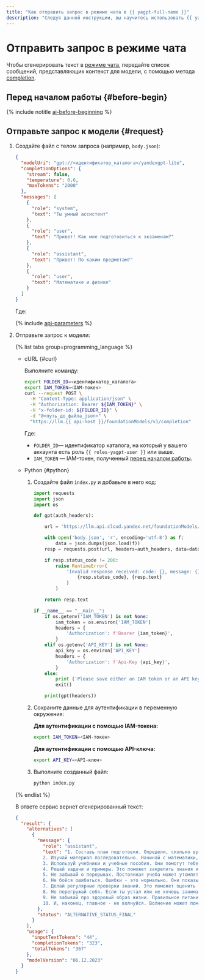```yaml
---
title: "Как отправить запрос в режиме чата в {{ yagpt-full-name }}"
description: "Следуя данной инструкции, вы научитесь использовать {{ yagpt-full-name }} в режиме чата."
---
```


# Отправить запрос в режиме чата

Чтобы сгенерировать текст в [режиме чата](../concepts/index.md#working-mode), передайте список сообщений, представляющих контекст для модели, с помощью метода [completion](../api-ref/v1/TextGeneration/completion.md).

## Перед началом работы {#before-begin}

{% include notitle [ai-before-beginning](../../_includes/yandexgpt/ai-before-beginning.md) %}

## Отправьте запрос к модели {#request}

1. Создайте файл с телом запроса (например, `body.json`):

   ```json
   {
     "modelUri": "gpt://<идентификатор_каталога>/yandexgpt-lite",
     "completionOptions": {
       "stream": false,
       "temperature": 0.6,
       "maxTokens": "2000"
     },
     "messages": [
       {
         "role": "system",
         "text": "Ты умный ассистент"
       },
       {
         "role": "user", 
         "text": "Привет! Как мне подготовиться к экзаменам?"
       },
       {
         "role": "assistant", 
         "text": "Привет! По каким предметам?"
       },
       {
         "role": "user", 
         "text": "Математике и физике"
       }
     ]
   }
   ```

   Где:

   {% include [api-parameters](../../_includes/yandexgpt/api-parameters.md) %}

1. Отправьте запрос к модели:

   {% list tabs group=programming_language %}

   - cURL {#curl}

     Выполните команду:

     ```bash
     export FOLDER_ID=<идентификатор_каталога>
     export IAM_TOKEN=<IAM-токен>
     curl --request POST \
       -H "Content-Type: application/json" \
       -H "Authorization: Bearer ${IAM_TOKEN}" \
       -H "x-folder-id: ${FOLDER_ID}" \
       -d "@<путь_до_файла_json>" \
       "https://llm.{{ api-host }}/foundationModels/v1/completion"
     ```

     Где:

     * `FOLDER_ID`— идентификатор каталога, на который у вашего аккаунта есть роль `{{ roles-yagpt-user }}` или выше.
     * `IAM_TOKEN` — IAM-токен, полученный [перед началом работы](#before-begin).

   - Python {#python}

     1. Создайте файл `index.py` и добавьте в него код:

        ```python
        import requests
        import json
        import os

        def gpt(auth_headers):

            url = 'https://llm.api.cloud.yandex.net/foundationModels/v1/completion'

            with open('body.json', 'r', encoding='utf-8') as f:
                data = json.dumps(json.load(f))
            resp = requests.post(url, headers=auth_headers, data=data)

            if resp.status_code != 200:
                raise RuntimeError(
                    'Invalid response received: code: {}, message: {}'.format(
                        {resp.status_code}, {resp.text}
                    )
                )

            return resp.text

        if __name__ == "__main__":
            if os.getenv('IAM_TOKEN') is not None:
                iam_token = os.environ['IAM_TOKEN']
                headers = {
                    'Authorization': f'Bearer {iam_token}',
                }
            elif os.getenv('API_KEY') is not None:
                api_key = os.environ['API_KEY']
                headers = {
                    'Authorization': f'Api-Key {api_key}',
                }
            else:
                print ('Please save either an IAM token or an API key into a corresponding `IAM_TOKEN` or `API_KEY` environment variable.')
                exit()

            print(gpt(headers))
        ```

     1. Сохраните данные для аутентификации в переменную окружения:

        **Для аутентификации с помощью IAM-токена:**

        ```bash
        export IAM_TOKEN=<IAM-токен>
        ```

        **Для аутентификации с помощью API-ключа:**

        ```bash
        export API_KEY=<API-ключ>
        ```

     1. Выполните созданный файл:

        ```bash
        python index.py
        ```

   {% endlist %}

   В ответе сервис вернет сгенерированный текст:

   ```json
   {
     "result": {
       "alternatives": [
         {
           "message": {
             "role": "assistant",
             "text": "1. Составь план подготовки. Определи, сколько времени ты сможешь уделять учебе каждый день, и распредели его на математику и физику.\n\n
             2. Изучай материал последовательно. Начинай с математики, затем переходи к физике и повторяй их в том же порядке. Так ты не забудешь то, что уже изучал.\n\n
             3. Используй учебники и учебные пособия. Они помогут тебе разобраться в сложных темах и понять основные принципы.\n\n
             4. Решай задачи и примеры. Это поможет закрепить знания и научиться применять их на практике.\n\n
             5. Не забывай о перерывах. Постоянная учеба может утомлять, поэтому делай перерывы каждые 30-40 минут и занимайся физкультурой или йогой.\n\n
             6. Не бойся ошибаться. Ошибки - это нормально. Они показывают, где у тебя есть пробелы в знаниях, и помогают их заполнить.\n\n
             7. Делай регулярные проверки знаний. Это поможет оценить свой прогресс и определить, какие темы требуют дополнительного внимания.\n\n
             8. Не перегружай себя. Если ты устал или не хочешь заниматься, не заставляй себя. Отдохни и вернись к учебе с новыми силами.\n\n
             9. Не забывай про здоровый образ жизни. Правильное питание, сон и физическая активность помогут тебе лучше усваивать информацию и быть более внимательным на экзаменах.\n\n
             10. И, наконец, главное - не волнуйся. Волнение может помешать тебе сосредоточиться и усвоить материал. Помни, что экзамены - это всего лишь проверка твоих знаний и навыков, а не конец света. Удачи тебе на экзаменах!"
           },
           "status": "ALTERNATIVE_STATUS_FINAL"
         }
       ],
       "usage": {
         "inputTextTokens": "44",
         "completionTokens": "323",
         "totalTokens": "367"
       },
       "modelVersion": "06.12.2023"
     }
   }
   ```
